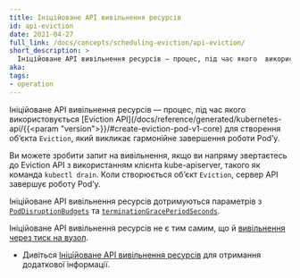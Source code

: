 ```yaml
---
title: Ініційоване API вивільнення ресурсів
id: api-eviction
date: 2021-04-27
full_link: /docs/concepts/scheduling-eviction/api-eviction/
short_description: >
  Ініційоване API вивільнення ресурсів — процес, під час якого  використовується Eviction API для створення обʼєкта Eviction, який викликає гармонійне завершення роботи Podʼу.
aka:
tags:
- operation
---
```

Ініційоване API вивільнення ресурсів — процес, під час якого використовується [Eviction API](/docs/reference/generated/kubernetes-api/{{<param "version">}}/#create-eviction-pod-v1-core)
для створення обʼєкта `Eviction`, який викликає гармонійне завершення роботи Podʼу.

<!--more-->

Ви можете зробити запит на вивільнення, якщо ви напряму звертаєтесь до Eviction API з використанням клієнта kube-apiserver, такого як команда `kubectl drain`. Коли створюється обʼєкт `Eviction`, сервер API завершує роботу Podʼу.

Ініційоване API вивільнення ресурсів дотримуються параметрів з [`PodDisruptionBudgets`](/docs/tasks/run-application/configure-pdb/)
та [`terminationGracePeriodSeconds`](/docs/concepts/workloads/pods/pod-lifecycle#pod-termination).

Ініційоване API вивільнення ресурсів не є тим самим, що й [вивільнення через тиск на вузол](/docs/concepts/scheduling-eviction/node-pressure-eviction/).

* Дивіться [Ініційоване API вивільнення ресурсів](/docs/concepts/scheduling-eviction/api-eviction/) для отримання додаткової інформації.
